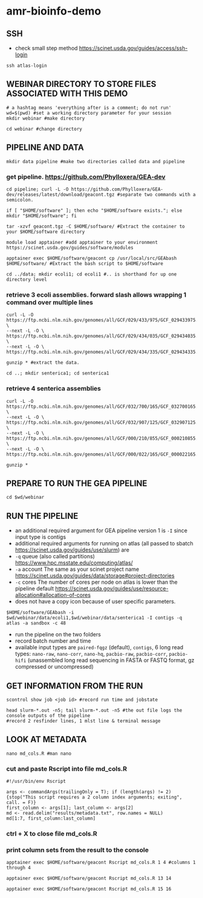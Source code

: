 # amr-bioinfo-demo
## SSH
* check small step method https://scinet.usda.gov/guides/access/ssh-login
```
ssh atlas-login
```
## WEBINAR DIRECTORY TO STORE FILES ASSOCIATED WITH THIS DEMO
```
# a hashtag means 'everything after is a comment; do not run'
wd=$(pwd) #set a working directory parameter for your session
mkdir webinar #make directory
```
```
cd webinar #change directory
```
## PIPELINE AND DATA
```
mkdir data pipeline #make two directories called data and pipeline
```
### get pipeline. https://github.com/Phylloxera/GEA-dev
```
cd pipeline; curl -L -O https://github.com/Phylloxera/GEA-dev/releases/latest/download/geacont.tgz #separate two commands with a semicolon.
```
```
if [ "$HOME/software" ]; then echo "$HOME/software exists."; else mkdir "$HOME/software"; fi
```
```
tar -xzvf geacont.tgz -C $HOME/software/ #Extract the container to your $HOME/software directory
```
```
module load apptainer #add apptainer to your environment https://scinet.usda.gov/guides/software/modules
```
```
apptainer exec $HOME/software/geacont cp /usr/local/src/GEAbash $HOME/software/ #Extract the bash script to $HOME/software
```
```
cd ../data; mkdir ecoli1; cd ecoli1 #.. is shorthand for up one directory level
```
### retrieve 3 ecoli assemblies. forward slash allows wrapping 1 command over multiple lines
```
curl -L -O https://ftp.ncbi.nlm.nih.gov/genomes/all/GCF/029/433/975/GCF_029433975.1_ASM2943397v1/GCF_029433975.1_ASM2943397v1_genomic.fna.gz \
--next -L -O \
https://ftp.ncbi.nlm.nih.gov/genomes/all/GCF/029/434/035/GCF_029434035.1_ASM2943403v1/GCF_029434035.1_ASM2943403v1_genomic.fna.gz \
--next -L -O \
https://ftp.ncbi.nlm.nih.gov/genomes/all/GCF/029/434/335/GCF_029434335.1_ASM2943433v1/GCF_029434335.1_ASM2943433v1_genomic.fna.gz 
```
```
gunzip * #extract the data.
```
```
cd ..; mkdir senterica1; cd senterica1
```
### retrieve 4 senterica assemblies
```
curl -L -O https://ftp.ncbi.nlm.nih.gov/genomes/all/GCF/032/700/165/GCF_032700165.1_ASM3270016v1/GCF_032700165.1_ASM3270016v1_genomic.fna.gz \
--next -L -O \
https://ftp.ncbi.nlm.nih.gov/genomes/all/GCF/032/907/125/GCF_032907125.1_ASM3290712v1/GCF_032907125.1_ASM3290712v1_genomic.fna.gz \
--next -L -O \
https://ftp.ncbi.nlm.nih.gov/genomes/all/GCF/000/210/855/GCF_000210855.2_ASM21085v2/GCF_000210855.2_ASM21085v2_genomic.fna.gz \
--next -L -O \
https://ftp.ncbi.nlm.nih.gov/genomes/all/GCF/000/022/165/GCF_000022165.1_ASM2216v1/GCF_000022165.1_ASM2216v1_genomic.fna.gz
```
```
gunzip *
```
## PREPARE TO RUN THE GEA PIPELINE
```
cd $wd/webinar
```
## RUN THE PIPELINE
* an additional required argument for GEA pipeline version 1 is `-I` since input type is contigs
* additional required arguments for running on atlas (all passed to sbatch https://scinet.usda.gov/guides/use/slurm) are
* `-q` queue (also called partitions) https://www.hpc.msstate.edu/computing/atlas/
* `-a` account The same as your scinet project name https://scinet.usda.gov/guides/data/storage#project-directories
* `-c` cores The number of cores per node on atlas is lower than the pipeline default https://scinet.usda.gov/guides/use/resource-allocation#allocation-of-cores
* does not have a copy icon because of user specific parameters.

``
$HOME/software/GEAbash -i $wd/webinar/data/ecoli1,$wd/webinar/data/senterica1 -I contigs -q atlas -a sandbox -c 48
``
* run the pipeline on the two folders
* record batch number and time
* available input types are `paired-fqgz` (default), `contigs`, 6 long read types: `nano-raw`, `nano-corr`, `nano-hq`, `pacbio-raw`, `pacbio-corr`, `pacbio-hifi` (unassembled long read sequencing in FASTA or FASTQ format, gz compressed or uncompressed)
## GET INFORMATION FROM THE RUN
``
scontrol show job <job id> #record run time and jobstate
``
```
head slurm-*.out -n5; tail slurm-*.out -n5 #the out file logs the console outputs of the pipeline
#record 2 resfinder lines, 1 mlst line & terminal message
```
## LOOK AT METADATA
```
nano md_cols.R #man nano
```
### cut and paste Rscript into file md_cols.R
```
#!/usr/bin/env Rscript

args <- commandArgs(trailingOnly = T); if (length(args) != 2) {stop("This script requires a 2 column index arguments; exiting", call. = F)}
first_column <- args[1]; last_column <- args[2]
md <- read.delim("results/metadata.txt", row.names = NULL)
md[1:7, first_column:last_column]
```
### ctrl + X to close file md_cols.R
### print column sets from the result to the console
```
apptainer exec $HOME/software/geacont Rscript md_cols.R 1 4 #columns 1 through 4
```
```
apptainer exec $HOME/software/geacont Rscript md_cols.R 13 14
```
```
apptainer exec $HOME/software/geacont Rscript md_cols.R 15 16
```

